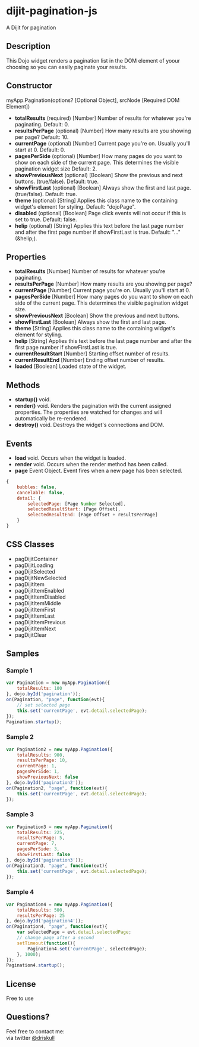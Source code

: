 # dijit-pagination-js
A Dijit for pagination

## Description
This Dojo widget renders a pagination list in the DOM element of yoour choosing so you can easily paginate your results.

## Constructor
myApp.Pagination(options? [Optional Object], srcNode [Required DOM Element])
- **totalResults** (required) [Number] Number of results for whatever you're paginating. Default: 0.
- **resultsPerPage** (optional) [Number] How many results are you showing per page? Default: 10.
- **currentPage** (optional) [Number] Current page you're on. Usually you'll start at 0. Default: 0.
- **pagesPerSide** (optional) [Number] How many pages do you want to show on each side of the current page. This determines the visible pagination widget size Default: 2.
- **showPreviousNext** (optional) [Boolean] Show the previous and next buttons. (true/false). Default: true.
- **showFirstLast** (optional) [Boolean] Always show the first and last page. (true/false). Default: true.
- **theme** (optional) [String] Applies this class name to the containing widget's element for styling. Default: "dojoPage".
- **disabled** (optional) [Boolean] Page click events will not occur if this is set to true. Default: false.
- **helip** (optional) [String] Applies this text before the last page number and after the first page number if showFirstLast is true. Default: "..." (&helip;).

## Properties
- **totalResults** [Number] Number of results for whatever you're paginating.
- **resultsPerPage** [Number] How many results are you showing per page?
- **currentPage** [Number] Current page you're on. Usually you'll start at 0.
- **pagesPerSide** [Number] How many pages do you want to show on each side of the current page. This determines the visible pagination widget size.
- **showPreviousNext** [Boolean] Show the previous and next buttons.
- **showFirstLast** [Boolean] Always show the first and last page.
- **theme** [String] Applies this class name to the containing widget's element for styling.
- **helip** [String] Applies this text before the last page number and after the first page number if showFirstLast is true.
- **currentResultStart** [Number] Starting offset number of results.
- **currentResultEnd** [Number] Ending offset number of results.
- **loaded**  [Boolean] Loaded state of the widget.

## Methods
- **startup()** void.
- **render()** void. Renders the pagination with the current assigned properties. The properties are watched for changes and will automatically be re-rendered.
- **destroy()** void. Destroys the widget's connections and DOM.

## Events
- **load** void. Occurs when the widget is loaded.
- **render** void. Occurs when the render method has been called.
- **page** Event Object. Event fires when a new page has been selected.

```javascript
{
    bubbles: false,
    cancelable: false,
    detail: {
        selectedPage: [Page Number Selected],
        selectedResultStart: [Page Offset],
        selectedResultEnd: [Page Offset + resultsPerPage]
    }
}
```
    
## CSS Classes
- pagDijitContainer
- pagDijitLoading
- pagDijitSelected
- pagDijitNewSelected
- pagDijitItem
- pagDijitItemEnabled
- pagDijitItemDisabled
- pagDijitItemMiddle
- pagDijitItemFirst
- pagDijitItemLast
- pagDijitItemPrevious
- pagDijitItemNext
- pagDijitClear

## Samples

### Sample 1
```javascript
var Pagination = new myApp.Pagination({
    totalResults: 100
}, dojo.byId('pagination'));
on(Pagination, "page", function(evt){
    // set selected page
    this.set('currentPage', evt.detail.selectedPage);
});
Pagination.startup();
```

### Sample 2
```javascript
var Pagination2 = new myApp.Pagination({
	totalResults: 900,
	resultsPerPage: 10,
	currentPage: 1,
	pagesPerSide: 1,
	showPreviousNext: false
}, dojo.byId('pagination2'));
on(Pagination2, "page", function(evt){
	this.set('currentPage', evt.detail.selectedPage);
});
```

### Sample 3
```javascript
var Pagination3 = new myApp.Pagination({
	totalResults: 225,
	resultsPerPage: 5,
	currentPage: 7,
	pagesPerSide: 3,
	showFirstLast: false
}, dojo.byId('pagination3'));
on(Pagination3, "page", function(evt){
	this.set('currentPage', evt.detail.selectedPage);
});
```

### Sample 4
```javascript
var Pagination4 = new myApp.Pagination({
    totalResults: 500,
    resultsPerPage: 25
}, dojo.byId('pagination4'));
on(Pagination4, "page", function(evt){
    var selectedPage = evt.detail.selectedPage;
    // change page after a second
    setTimeout(function(){
        Pagination4.set('currentPage', selectedPage);
    }, 1000);
});
Pagination4.startup();
```

## License
Free to use

## Questions?
Feel free to contact me:  
via twitter [@driskull](http://twitter.com/#!/driskull "")
